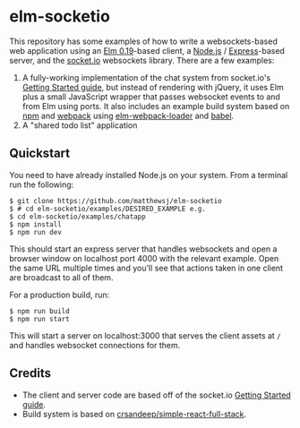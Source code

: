 # elm-socketio
This repository has some examples of how to write a websockets-based web application
using an [Elm 0.19](https://elm-lang.org/)-based client, a
[Node.js](https://nodejs.org/en/) / [Express](https://expressjs.com/)-based
server, and the [socket.io](https://socket.io/) websockets library.
There are a few examples:
1. A fully-working implementation of the
chat system from socket.io's [Getting Started guide](https://socket.io/get-started/chat/),
but instead of rendering with jQuery, it uses Elm plus a small JavaScript
wrapper that passes websocket events to and from Elm using ports. It also
includes an example build system based on [npm](https://www.npmjs.com/) and
[webpack](https://webpack.js.org/) using
[elm-webpack-loader](https://github.com/elm-community/elm-webpack-loader) and
[babel](https://babeljs.io/).
2. A "shared todo list" application

## Quickstart

You need to have already installed Node.js on your system.
From a terminal run the following:

```
$ git clone https://github.com/matthewsj/elm-socketio
$ # cd elm-socketio/examples/DESIRED_EXAMPLE e.g.
$ cd elm-socketio/examples/chatapp
$ npm install
$ npm run dev
```

This should start an express server that handles websockets and open a browser
window on localhost port 4000 with the relevant example. Open the same URL multiple times
and you'll see that actions taken in one client are broadcast to all of them.

For a production build, run:

```
$ npm run build
$ npm run start
```

This will start a server on localhost:3000 that serves the client assets at `/`
and handles websocket connections for them.

## Credits

* The client and server code are based off of the socket.io [Getting Started guide](https://socket.io/get-started/chat/).
* Build system is based on [crsandeep/simple-react-full-stack](https://github.com/crsandeep/simple-react-full-stack).
